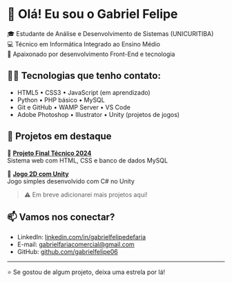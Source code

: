 # 👋 Olá! Eu sou o Gabriel Felipe

🎓 Estudante de Análise e Desenvolvimento de Sistemas (UNICURITIBA)  
💻 Técnico em Informática Integrado ao Ensino Médio  
🚀 Apaixonado por desenvolvimento Front-End e tecnologia  

## 👨‍💻 Tecnologias que tenho contato:

- HTML5 • CSS3 • JavaScript (em aprendizado)
- Python • PHP básico • MySQL
- Git e GitHub • WAMP Server • VS Code
- Adobe Photoshop • Illustrator • Unity (projetos de jogos)

## 📂 Projetos em destaque

🔹 **[Projeto Final Técnico 2024](#)**  
Sistema web com HTML, CSS e banco de dados MySQL

🔹 **[Jogo 2D com Unity](#)**  
Jogo simples desenvolvido com C# no Unity

> ⚠️ Em breve adicionarei mais projetos aqui!

## 📫 Vamos nos conectar?

- LinkedIn: [linkedin.com/in/gabrielfelipedefaria](https://www.linkedin.com/in/gabrielfelipedefaria)
- E-mail: gabrielfariacomercial@gmail.com
- GitHub: [github.com/gabrielfelipe06](https://github.com/gabrielfelipefaria)

---

⭐ Se gostou de algum projeto, deixa uma estrela por lá!
